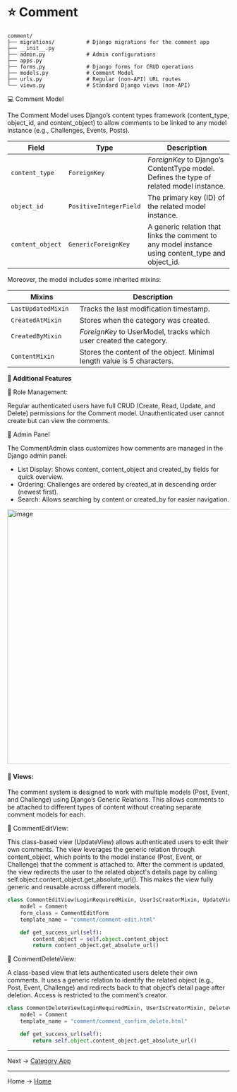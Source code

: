 # ⭐ Comment

```tree
comment/
├── migrations/          # Django migrations for the comment app
├── __init__.py
├── admin.py             # Admin configurations 
├── apps.py              
├── forms.py             # Django forms for CRUD operations
├── models.py            # Comment Model           
├── urls.py              # Regular (non-API) URL routes
└── views.py             # Standard Django views (non-API)
````

💻 Comment Model

The Comment Model uses Django’s content types framework (content_type, object_id, and content_object) to allow comments
to be linked to any model instance (e.g., Challenges, Events, Posts).

| Field            | Type                   | Description                                                                                       |
|------------------|------------------------|---------------------------------------------------------------------------------------------------|
| `content_type`   | `ForeignKey`           | *ForeignKey* to Django’s ContentType model. Defines the type of related model instance.           |
| `object_id`      | `PositiveIntegerField` | The primary key (ID) of the related model instance.                                               |
| `content_object` | `GenericForeignKey`    | A generic relation that links the comment to any model instance using content_type and object_id. |

Moreover, the model includes some inherited mixins:

| Mixins               | Description                                                             |
|----------------------|-------------------------------------------------------------------------|
| `LastUpdatedMixin  ` | Tracks the last modification timestamp.                                 |
| `CreatedAtMixin  `   | Stores when the category was created.                                   | 
| `CreatedByMixin  `   | *ForeignKey* to UserModel, tracks which user created the category.      |
| `ContentMixin  `     | Stores the content of the object. Minimal length value is 5 characters. |


**🚀 Additional Features**

🔧 Role Management: 

Regular authenticated users have full CRUD (Create, Read, Update, and Delete) permissions for the Comment model.
Unauthenticated user cannot create but can view the comments.


🌷 Admin Panel

The CommentAdmin class customizes how comments are managed in the Django admin panel:
- List Display: Shows content, content_object and created_by fields for quick overview.
- Ordering: Challenges are ordered by created_at in descending order (newest first). 
- Search: Allows searching by content or created_by for easier navigation.

<img width="1893" height="577" alt="image" src="https://github.com/user-attachments/assets/aff2d870-b2f5-4509-8d26-c026fbcc087b" />


#### 📣 Views:

The comment system is designed to work with multiple models (Post, Event, and Challenge) using Django’s Generic Relations.
This allows comments to be attached to different types of content without creating separate comment models for each.

🌳 CommentEditView:

This class-based view (UpdateView) allows authenticated users to edit their own comments.
The view leverages the generic relation through content_object, which points to the model instance (Post, Event, or Challenge) 
that the comment is attached to. After the comment is updated, the view redirects the user
to the related object's details page by calling self.object.content_object.get_absolute_url().
This makes the view fully generic and reusable across different models.

````python
class CommentEditView(LoginRequiredMixin, UserIsCreatorMixin, UpdateView):
    model = Comment
    form_class = CommentEditForm
    template_name = "comment/comment-edit.html"

    def get_success_url(self):
        content_object = self.object.content_object
        return content_object.get_absolute_url()
````

🌳 CommentDeleteView:

A class-based view that lets authenticated users delete their own comments. It uses a generic relation to identify the 
related object (e.g., Post, Event, Challenge) and redirects back to that object’s detail page after deletion. Access is 
restricted to the comment’s creator.

````python
class CommentDeleteView(LoginRequiredMixin, UserIsCreatorMixin, DeleteView):
    model = Comment
    template_name = "comment/comment_confirm_delete.html"

    def get_success_url(self):
        return self.object.content_object.get_absolute_url()
````

---
Next -> [Category App](https://github.com/denniesia/beaunity/blob/main/docs/project_structure/common_app.md)

--- 
Home -> [Home](https://github.com/denniesia/beaunity?tab=readme-ov-file#readme)
